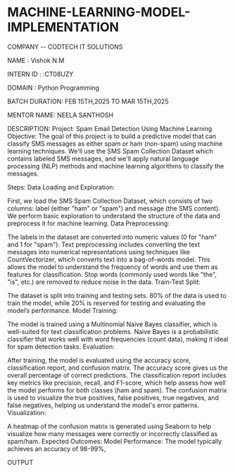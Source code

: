 # MACHINE-LEARNING-MODEL-IMPLEMENTATION

COMPANY -- CODTECH IT SOLUTIONS

NAME : Vishok N.M

INTERN ID : :CT08UZY

DOMAIN : Python Programming

BATCH DURATION: FEB 15TH,2025 TO MAR 15TH,2025

MENTOR NAME: NEELA SANTHOSH

DESCRIPTION:
Project: Spam Email Detection Using Machine Learning
Objective:
The goal of this project is to build a predictive model that can classify SMS messages as either spam or ham (non-spam) using machine learning techniques. We'll use the SMS Spam Collection Dataset which contains labeled SMS messages, and we'll apply natural language processing (NLP) methods and machine learning algorithms to classify the messages.

Steps:
Data Loading and Exploration:

First, we load the SMS Spam Collection Dataset, which consists of two columns: label (either "ham" or "spam") and message (the SMS content).
We perform basic exploration to understand the structure of the data and preprocess it for machine learning.
Data Preprocessing:

The labels in the dataset are converted into numeric values (0 for "ham" and 1 for "spam").
Text preprocessing includes converting the text messages into numerical representations using techniques like CountVectorizer, which converts text into a bag-of-words model. This allows the model to understand the frequency of words and use them as features for classification.
Stop words (commonly used words like "the", "is", etc.) are removed to reduce noise in the data.
Train-Test Split:

The dataset is split into training and testing sets. 80% of the data is used to train the model, while 20% is reserved for testing and evaluating the model’s performance.
Model Training:

The model is trained using a Multinomial Naive Bayes classifier, which is well-suited for text classification problems. Naive Bayes is a probabilistic classifier that works well with word frequencies (count data), making it ideal for spam detection tasks.
Evaluation:

After training, the model is evaluated using the accuracy score, classification report, and confusion matrix.
The accuracy score gives us the overall percentage of correct predictions.
The classification report includes key metrics like precision, recall, and F1-score, which help assess how well the model performs for both classes (ham and spam).
The confusion matrix is used to visualize the true positives, false positives, true negatives, and false negatives, helping us understand the model's error patterns.
Visualization:

A heatmap of the confusion matrix is generated using Seaborn to help visualize how many messages were correctly or incorrectly classified as spam/ham.
Expected Outcomes:
Model Performance:
The model typically achieves an accuracy of 98-99%,

OUTPUT
